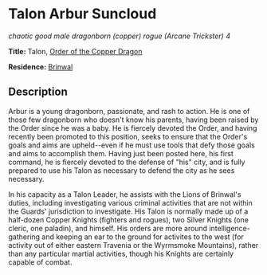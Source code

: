 # Talon Arbur Suncloud
*chaotic good male dragonborn (copper) rogue (Arcane Trickster) 4*

**Title:** Talon, [Order of the Copper Dragon](../Organizations/MilitantOrders/DraconicOrder/Copper.md)

**Residence:** [Brinwal](../Cities/Brinwal.md)

## Description
Arbur is a young dragonborn, passionate, and rash to action. He is one of those few dragonborn who doesn't know his parents, having been raised by the Order since he was a baby. He is fiercely devoted the Order, and having recently been promoted to this position, seeks to ensure that the Order's goals and aims are upheld--even if he must use tools that defy those goals and aims to accomplish them. Having just been posted here, his first command, he is fiercely devoted to the defense of "his" city, and is fully prepared to use his Talon as necessary to defend the city as he sees necessary.

In his capacity as a Talon Leader, he assists with the Lions of Brinwal's duties, including investigating various criminal activities that are not within the Guards' jurisdiction to investigate. His Talon is normally made up of a half-dozen Copper Knights (fighters and rogues), two Silver Knights (one cleric, one paladin), and himself. His orders are more around intelligence-gathering and keeping an ear to the ground for activites to the west (for activity out of either eastern Travenia or the Wyrmsmoke Mountains), rather than any particular martial activities, though his Knights are certainly capable of combat.
